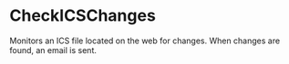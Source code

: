 # CheckICSChanges
Monitors an ICS file located on the web for changes. When changes are found, an email is sent.
